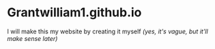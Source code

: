 # Grantwilliam1.github.io


I will make this my website by creating it myself
<i> (yes, it's vague, but it'll make sense later) </i>